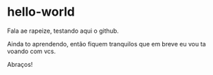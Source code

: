 # hello-world

Fala ae rapeize, testando aqui o github.

Ainda to aprendendo, então fiquem tranquilos que em breve eu vou ta voando com vcs.

Abraços!
